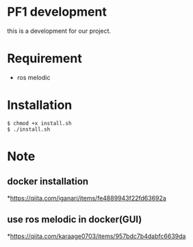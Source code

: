 # PF1 development
this is a development for our project.

# Requirement
* ros melodic
# Installation

```
$ chmod +x install.sh
$ ./install.sh
```

# Note

## docker installation

*https://qiita.com/iganari/items/fe4889943f22fd63692a

## use ros melodic in docker(GUI)

*https://qiita.com/karaage0703/items/957bdc7b4dabfc6639da

